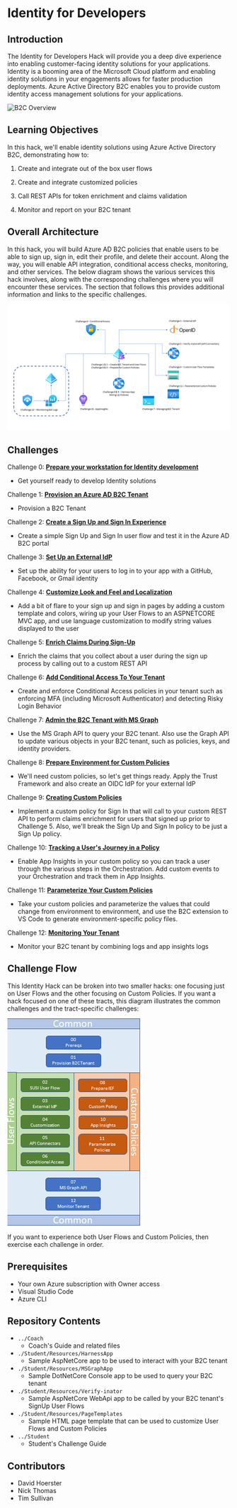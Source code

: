 # Identity for Developers

## Introduction

The Identity for Developers Hack will provide you a deep dive experience into enabling customer-facing identity solutions for your applications. Identity is a booming area of the Microsoft Cloud platform and enabling identity solutions in your engagements allows for faster production deployments. Azure Active Directory B2C enables you to provide custom identity access management solutions for your applications.


![B2C Overview](https://docs.microsoft.com/en-us/azure/active-directory-b2c/media/overview/scenario-singlesignon.png)
## Learning Objectives

In this hack, we'll enable identity solutions using Azure Active Directory B2C, demonstrating how to:

  1. Create and integrate out of the box user flows

  2. Create and integrate customized policies

  3. Call REST APIs for token enrichment and claims validation

  4. Monitor and report on your B2C tenant

## Overall Architecture

In this hack, you will build Azure AD B2C policies that enable users to be able to sign up, sign in, edit their profile, and delete their account. Along the way, you will enable API integration, conditional access checks, monitoring, and other services. The below diagram shows the various services this hack involves, along with the corresponding challenges where you will encounter these services. The section that follows this provides additional information and links to the specific challenges.

![Contoso Manufacturing Consultant App Architecture](./Images/Azure_AD_B2C_WTH_Final_Design.png)
## Challenges

Challenge 0: **[Prepare your workstation for Identity development](Student/00-pre-reqs.md)**

- Get yourself ready to develop Identity solutions

Challenge 1: **[Provision an Azure AD B2C Tenant](Student/01-provision-b2c.md)**

- Provision a B2C Tenant

Challenge 2: **[Create a Sign Up and Sign In Experience](Student/02-susi.md)**

- Create a simple Sign Up and Sign In user flow and test it in the Azure AD B2C portal

Challenge 3: **[Set Up an External IdP](Student/03-external-idp.md)**

- Set up the ability for your users to log in to your app with a GitHub, Facebook, or Gmail identity

Challenge 4: **[Customize Look and Feel and Localization](Student/04-l14n.md)**

- Add a bit of flare to your sign up and sign in pages by adding a custom template and colors, wiring up your User Flows to an ASPNETCORE MVC app, and use language customization to modify string values displayed to the user

Challenge 5: **[Enrich Claims During Sign-Up](Student/05-claims-enrichment.md)**

- Enrich the claims that you collect about a user during the sign up process by calling out to a custom REST API

Challenge 6: **[Add Conditional Access To Your Tenant](Student/06-conditional-access.md)**

- Create and enforce Conditional Access policies in your tenant such as enforcing MFA (including Microsoft Authenticator) and detecting Risky Login Behavior

Challenge 7: **[Admin the B2C Tenant with MS Graph](Student/07-admin-graph.md)**

- Use the MS Graph API to query your B2C tenant. Also use the Graph API to update various objects in your B2C tenant, such as policies, keys, and identity providers.

Challenge 8: **[Prepare Environment for Custom Policies](Student/08-prepare-ief.md)**

- We'll need custom policies, so let's get things ready. Apply the Trust Framework and also create an OIDC IdP for your external IdP

Challenge 9: **[Creating Custom Policies](Student/09-custom-policy.md)**

- Implement a custom policy for Sign In that will call to your custom REST API to perform claims enrichment for users that signed up prior to Challenge 5. Also, we'll break the Sign Up and Sign In policy to be just a Sign Up policy.

Challenge 10: **[Tracking a User's Journey in a Policy](Student/10-appinsights.md)**

- Enable App Insights in your custom policy so you can track a user through the various steps in the Orchestration. Add custom events to your Orchestration and track them in App Insights.

Challenge 11: **[Parameterize Your Custom Policies](Student/11-parameterize.md)**

- Take your custom policies and parameterize the values that could change from environment to environment, and use the B2C extension to VS Code to generate environment-specific policy files.

Challenge 12: **[Monitoring Your Tenant](Student/12-monitor.md)**

- Monitor your B2C tenant by combining logs and app insights logs

## Challenge Flow

This Identity Hack can be broken into two smaller hacks: one focusing just on User Flows and the other focusing on Custom Policies. If you want a hack focused on one of these tracts, this diagram illustrates the common challenges and the tract-specific challenges:

![Challenge Tracts](./Images/Challenge_Flow_WTH.png)

If you want to experience both User Flows and Custom Policies, then exercise each challenge in order.
## Prerequisites

- Your own Azure subscription with Owner access
- Visual Studio Code
- Azure CLI

## Repository Contents

- `../Coach`
  - Coach's Guide and related files
- `./Student/Resources/HarnessApp`
  - Sample AspNetCore app to be used to interact with your B2C tenant
- `./Student/Resources/MSGraphApp`
  - Sample DotNetCore Console app to be used to query your B2C tenant
- `./Student/Resources/Verify-inator`
  - Sample AspNetCore WebApi app to be called by your B2C tenant's SignUp User Flows
- `./Student/Resources/PageTemplates`
  - Sample HTML page template that can be used to customize User Flows and Custom Policies
- `../Student`
  - Student's Challenge Guide

## Contributors

- David Hoerster
- Nick Thomas
- Tim Sullivan
